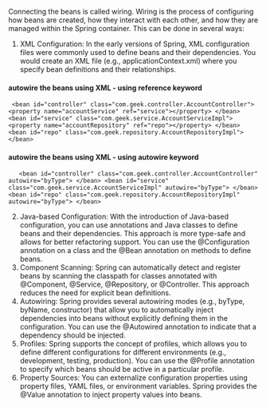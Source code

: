 Connecting the beans is called wiring. Wiring is the process of configuring how beans are created, how they interact
with each other, and how they are managed within the Spring container. This can be done in several ways:

1. XML Configuration: In the early versions of Spring, XML configuration files were commonly used to define beans and
   their dependencies. You would create an XML file (e.g., applicationContext.xml) where you specify bean definitions
   and their relationships.

#### autowire the beans using XML - using reference keyword

   ` <bean id="controller" class="com.geek.controller.AccountController">
   <property name="accountService" ref="service"></property>
   </bean>
   <bean id="service" class="com.geek.service.AccountServiceImpl">
   <property name="accountRepository" ref="repo"></property>
   </bean>
   <bean id="repo" class="com.geek.repository.AccountRepositoryImpl">
   </bean>`


#### autowire the beans using XML - using autowire keyword

`   <bean id="controller" class="com.geek.controller.AccountController" autowire="byType">
   </bean>
   <bean id="service" class="com.geek.service.AccountServiceImpl" autowire="byType">
   </bean>
   <bean id="repo" class="com.geek.repository.AccountRepositoryImpl" autowire="byType">
   </bean>`


2. Java-based Configuration: With the introduction of Java-based configuration, you can use annotations and Java classes
   to define beans and their dependencies. This approach is more type-safe and allows for better refactoring support.
   You can use the @Configuration annotation on a class and the @Bean annotation on methods to define beans.
3. Component Scanning: Spring can automatically detect and register beans by scanning the classpath for classes
   annotated with @Component, @Service, @Repository, or @Controller. This approach reduces the need for explicit bean
   definitions.
4. Autowiring: Spring provides several autowiring modes (e.g., byType, byName, constructor) that allow you to
   automatically inject dependencies into beans without explicitly defining them in the configuration. You can use the
   @Autowired annotation to indicate that a dependency should be injected.
5. Profiles: Spring supports the concept of profiles, which allows you to define different configurations for different
   environments (e.g., development, testing, production). You can use the @Profile annotation to specify which beans
   should be active in a particular profile.
6. Property Sources: You can externalize configuration properties using property files, YAML files, or environment
   variables. Spring provides the @Value annotation to inject property values into beans.
